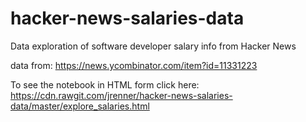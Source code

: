 # hacker-news-salaries-data
Data exploration of software developer salary info from Hacker News

data from:
https://news.ycombinator.com/item?id=11331223

To see the notebook in HTML form click here:
https://cdn.rawgit.com/jrenner/hacker-news-salaries-data/master/explore_salaries.html
